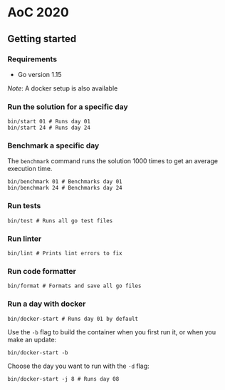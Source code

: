 # AoC 2020

## Getting started

### Requirements

- Go version 1.15

_Note_: A docker setup is also available

### Run the solution for a specific day

```shell
bin/start 01 # Runs day 01
bin/start 24 # Runs day 24
```

### Benchmark a specific day

The `benchmark` command runs the solution 1000 times to get an average execution time.

```shell
bin/benchmark 01 # Benchmarks day 01
bin/benchmark 24 # Benchmarks day 24
```

### Run tests

```shell
bin/test # Runs all go test files
```

### Run linter

```shell
bin/lint # Prints lint errors to fix
```

### Run code formatter

```shell
bin/format # Formats and save all go files
```

### Run a day with docker

```shell
bin/docker-start # Runs day 01 by default
```

Use the `-b` flag to build the container when you first run it, or when you make an update:

```shell
bin/docker-start -b
```

Choose the day you want to run with the `-d` flag:

```shell
bin/docker-start -j 8 # Runs day 08
```

